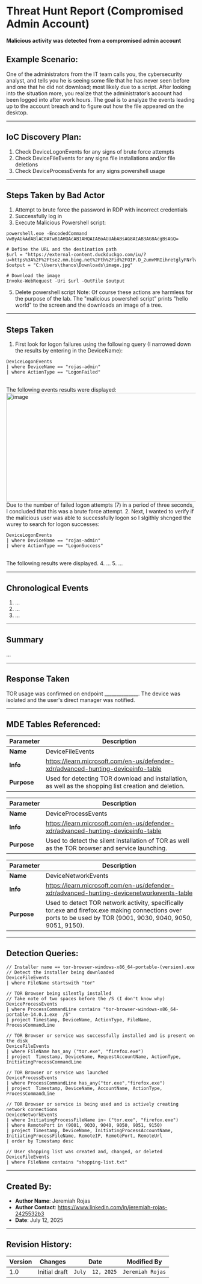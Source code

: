 # Threat Hunt Report (Compromised Admin Account)
**Malicious activity was detected from a compromised admin account**

## Example Scenario:
One of the administrators from the IT team calls you, the cybersecurity analyst, and tells you he is seeing some file that he has never seen before and one that he did not download; most likely due to a script. After looking into the situation more, you realize that the administrator’s account had been logged into after work hours. The goal is to analyze the events leading up to the account breach and to figure out how the file appeared on the desktop.

---

## IoC Discovery Plan:
1. Check DeviceLogonEvents for any signs of brute force attempts
2. Check DeviceFileEvents for any signs file installations and/or file deletions
3. Check DeviceProcessEvents for any signs powershell usage

---
## Steps Taken by Bad Actor
1. Attempt to brute force the password in RDP with incorrect credentials
2. Successfully log in
3. Execute Malicious Powershell script: 
```
powershell.exe -EncodedCommand VwByAGkAdABlAC0ATwB1AHQAcAB1AHQAIABoAGUAbABsAG8AIAB3AG8AcgBsAGQ=

# Define the URL and the destination path
$url = "https://external-content.duckduckgo.com/iu/?u=https%3A%2F%2Ftse2.mm.bing.net%2Fth%2Fid%2FOIP.D_2umvMRIihretglyFNrlwHaEK%3Fr%3D0%26pid%3DApi&f=1&ipt=c3186ebe04803f74c7321aa6f7a1ddc64ab70f005e924506bd045c0c41df2737&ipo=images"
$output = "C:\Users\thanos\Downloads\image.jpg"

# Download the image
Invoke-WebRequest -Uri $url -OutFile $output
```
5. Delete powershell script 
Note: Of course these actions are harmless for the purpose of the lab. The "malicious powershell script" prints "hello world" to the screen and the downloads an image of a tree.

---

## Steps Taken

1. First look for logon failures using the following query (I narrowed down the results by entering in the DeviceName):
```kql
DeviceLogonEvents
| where DeviceName == "rojas-admin"
| where ActionType == "LogonFailed"
```
</br>The following events results were displayed:
<img width="1402" height="289" alt="image" src="https://github.com/user-attachments/assets/ce9cee7f-8b95-40a6-9949-a29bf8ec68ec" />
Due to the number of failed logon attempts (7) in a period of three seconds, I concluded that this was a brute force attempt.
2. Next, I wanted to verify if the malicious user was able to successfully logon so I slgithly shcnged the wurey to search for logon successes:
```kql
DeviceLogonEvents
| where DeviceName == "rojas-admin"
| where ActionType == "LogonSuccess"
```
</br>The following results were displayed.
4. ...
5. ...

---

## Chronological Events

1. ...
2. ...
3. ...

---

## Summary

...

---

## Response Taken
TOR usage was confirmed on endpoint ______________. The device was isolated and the user's direct manager was notified.

---

## MDE Tables Referenced:
| **Parameter**       | **Description**                                                              |
|---------------------|------------------------------------------------------------------------------|
| **Name**| DeviceFileEvents|
| **Info**|https://learn.microsoft.com/en-us/defender-xdr/advanced-hunting-deviceinfo-table|
| **Purpose**| Used for detecting TOR download and installation, as well as the shopping list creation and deletion. |

| **Parameter**       | **Description**                                                              |
|---------------------|------------------------------------------------------------------------------|
| **Name**| DeviceProcessEvents|
| **Info**|https://learn.microsoft.com/en-us/defender-xdr/advanced-hunting-deviceinfo-table|
| **Purpose**| Used to detect the silent installation of TOR as well as the TOR browser and service launching.|

| **Parameter**       | **Description**                                                              |
|---------------------|------------------------------------------------------------------------------|
| **Name**| DeviceNetworkEvents|
| **Info**|https://learn.microsoft.com/en-us/defender-xdr/advanced-hunting-devicenetworkevents-table|
| **Purpose**| Used to detect TOR network activity, specifically tor.exe and firefox.exe making connections over ports to be used by TOR (9001, 9030, 9040, 9050, 9051, 9150).|

---

## Detection Queries:
```kql
// Installer name == tor-browser-windows-x86_64-portable-(version).exe
// Detect the installer being downloaded
DeviceFileEvents
| where FileName startswith "tor"

// TOR Browser being silently installed
// Take note of two spaces before the /S (I don't know why)
DeviceProcessEvents
| where ProcessCommandLine contains "tor-browser-windows-x86_64-portable-14.0.1.exe  /S"
| project Timestamp, DeviceName, ActionType, FileName, ProcessCommandLine

// TOR Browser or service was successfully installed and is present on the disk
DeviceFileEvents
| where FileName has_any ("tor.exe", "firefox.exe")
| project  Timestamp, DeviceName, RequestAccountName, ActionType, InitiatingProcessCommandLine

// TOR Browser or service was launched
DeviceProcessEvents
| where ProcessCommandLine has_any("tor.exe","firefox.exe")
| project  Timestamp, DeviceName, AccountName, ActionType, ProcessCommandLine

// TOR Browser or service is being used and is actively creating network connections
DeviceNetworkEvents
| where InitiatingProcessFileName in~ ("tor.exe", "firefox.exe")
| where RemotePort in (9001, 9030, 9040, 9050, 9051, 9150)
| project Timestamp, DeviceName, InitiatingProcessAccountName, InitiatingProcessFileName, RemoteIP, RemotePort, RemoteUrl
| order by Timestamp desc

// User shopping list was created and, changed, or deleted
DeviceFileEvents
| where FileName contains "shopping-list.txt"
```

---

## Created By:
- **Author Name**: Jeremiah Rojas
- **Author Contact**: https://www.linkedin.com/in/jeremiah-rojas-2425532b3
- **Date**: July 12, 2025

---

## Revision History:
| **Version** | **Changes**                   | **Date**         | **Modified By**   |
|-------------|-------------------------------|------------------|-------------------|
| 1.0         | Initial draft                  | `July  12, 2025`  | `Jeremiah Rojas`   
